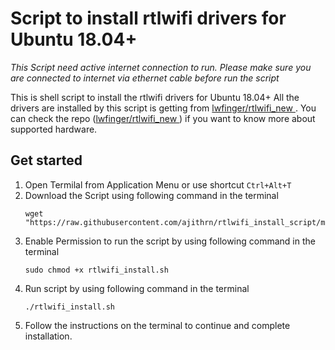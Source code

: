 # Script to install rtlwifi drivers for Ubuntu 18.04+


*This Script need active internet connection to run. Please make sure you are connected to internet via ethernet cable before run the script*

This is shell script to install the rtlwifi drivers for Ubuntu 18.04+ All the drivers are installed by this script is getting from [lwfinger/rtlwifi_new
](https://github.com/lwfinger/rtlwifi_new). You can check the repo ([lwfinger/rtlwifi_new
](https://github.com/lwfinger/rtlwifi_new)) if you want to know more about supported hardware.


## Get started

1. Open Termilal from Application Menu or use shortcut  `Ctrl+Alt+T`
2. Download the Script using following command in the terminal
    ```
    wget "https://raw.githubusercontent.com/ajithrn/rtlwifi_install_script/master/rtlwifi_install.sh"
    ```
3. Enable Permission to run the script by using following command in the terminal
    ```
    sudo chmod +x rtlwifi_install.sh
    ```
4. Run script by using following command in the terminal
    ```
    ./rtlwifi_install.sh
    ```
5. Follow the instructions on the terminal to continue and complete installation.
